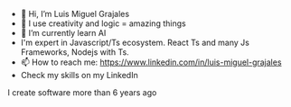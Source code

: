 - 👋 Hi, I’m Luis Miguel Grajales
- 👀 I use creativity and logic = amazing things
- 🌱 I’m currently learn AI
- I'm expert in Javascript/Ts ecosystem. React Ts and many Js Frameworks, Nodejs with Ts.
- 📫 How to reach me: https://www.linkedin.com/in/luis-miguel-grajales 
- Check my skills on my LinkedIn

I create software more than 6 years ago

